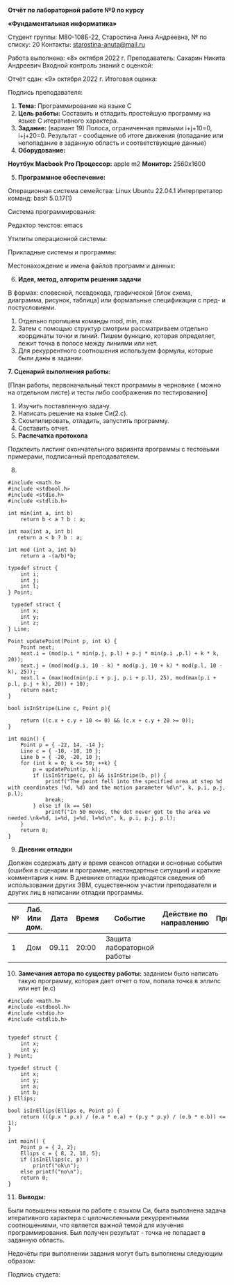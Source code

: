 **Отчёт по лабораторной работе №9 по курсу** 

**«Фундаментальная информатика»** 

Студент группы: М80-108Б-22, Старостина Анна Андреевна, № по списку: 20 Контакты: <starostina-anuta@mail.ru> 

Работа выполнена: «8» октября 2022 г. Преподаватель: Сахарин Никита Андреевич Входной контроль знаний с оценкой: 

Отчёт сдан: «9» октября 2022 г. Итоговая оценка: 

Подпись преподавателя:    

1. **Тема:** Программирование на языке С 
1. **Цель  работы:**  Составить  и  отладить  простейшую  программу  на  языке  С итеративного характера. 
1. **Задание:**  (вариант  19)  Полоса,  ограниченная  прямыми  i+j+10=0,  i+j+20=0. Результат  -  сообщение  об  итоге  движения  (попадание  или  непопадание  в заданную область и соответствующие данные) 
1. **Оборудование:**  

**Ноутбук Macbook Pro  Процессор:** apple m2  **Монитор:** 2560х1600 

5. **Программное обеспечение:**  

Операционная система семейства: Linux Ubuntu 22.04.1 Интерпретатор команд: bash 5.0.17(1) 

Система программирования:  

Редактор текстов: emacs 

Утилиты операционной системы: 

Прикладные системы и программы:  

Местонахождение и имена файлов программ и данных: 

6. **Идея, метод, алгоритм решения задачи** 

В  формах:  словесной,  псевдокода,  графической  [блок  схема,  диаграмма,  рисунок, таблица] или формальные спецификации с пред- и постусловиями. 

1. Отдельно пропишем команды mod, min, max. 
1. Затем с помощью структур смотрим рассматриваем отдельно координаты точки и линий. Пишем функцию, которая определяет, лежит точка в полосе между линиями или нет.
3. Для рекуррентного соотношения используем формулы, которые были даны в задании.

**7. Сценарий выполнения работы:** 

[План работы, первоначальный текст программы в черновике ( можно на отдельном листе) и тесты либо соображения по тестированию] 

1. Изучить поставленную задачу. 
1. Написать решение на языке Си(2.c). 
1. Скомпилировать, отладить, запустить программу. 
1. Составить отчет. 
8. **Распечатка протокола**  

Подклеить  листинг  окончательного  варианта  программы  с  тестовыми  примерами, подписанный преподавателем. 

8. 
```
#include <math.h>
#include <stdbool.h>
#include <stdio.h>
#include <stdlib.h>

int min(int a, int b) 
    return b < a ? b : a;

int max(int a, int b) 
   return a < b ? b : a;
   
int mod (int a, int b)
    return a -(a/b)*b;

typedef struct {
    int i;
    int j;
    int l;
} Point;

 typedef struct {
    int x;
    int y;
    int z;
} Line;

Point updatePoint(Point p, int k) {
    Point next;
    next.i = (mod(p.i * min(p.j, p.l) + p.j * min(p.i ,p.l) + k * k, 20));
    next.j = (mod(mod(p.i, 10 - k) * mod(p.j, 10 + k) * mod(p.l, 10 - k), 25));
    next.l = (max(mod(min(p.i + p.j, p.i + p.l), 25), mod(max(p.i + p.l, p.j + k), 20)) + 10);
    return next;
}

bool isInStripe(Line c, Point p){
	
    return ((c.x + c.y + 10 <= 0) && (c.x + c.y + 20 >= 0));
}

int main() {
    Point p = { -22, 14, -14 };
    Line c = { -10, -10, 10 };
    Line b = { -20, -20, 10 };
    for (int k = 0; k <= 50; ++k) {
        p = updatePoint(p, k);
        if (isInStripe(c, p) && isInStripe(b, p)) {
            printf("The point fell into the specified area at step %d with coordinates (%d, %d) and the motion parameter %d\n", k, p.i, p.j, p.l);
            break;
        } else if (k == 50)
            printf("In 50 moves, the dot never got to the area we needed.\nk=%d, i=%d, j=%d, l=%d\n", k, p.i, p.j, p.l);
    }
    return 0;
}
```

9. **Дневник отладки** 

Должен  содержать  дату  и  время  сеансов  отладки  и  основные  события  (ошибки  в сценарии и программе, нестандартные ситуации) и краткие комментария к ним. В дневнике отладки приводятся сведения об использовании других ЭВМ, существенном участии преподавателя и других лиц в написании отладки программы. 

|**№**|**Лаб. Или дом.**|**Дата**|**Время**|**Событие**|**Действие по направлению**|**Примечание**|
| - | - | - | - | - | - | - |
|1|Дом|09.11|20:00|Защита лабораторной работы|||
10. **Замечания автора по существу работы:** 
заданием было написать такую программу, которая дает отчет о том, попала точка в эллипс или нет (e.c)
```
#include <math.h>
#include <stdbool.h>
#include <stdio.h>
#include <stdlib.h>


typedef struct {
    int x;
    int y;
} Point;

typedef struct {
    int x;
    int y; 	
    int a;
    int b;
} Ellips;

bool isInEllips(Ellips e, Point p) {
    return (((p.x * p.x) / (e.a * e.a) + (p.y * p.y) / (e.b * e.b)) <= 1);
}

int main() {
    Point p = { 2, 2};
    Ellips c = { 8, 2, 10, 5};
    if (isInEllips(c, p) )
    	printf("ok\n");
    else printf("no\n");
    return 0;
}
```


11. **Выводы:** 

Были повышены навыки по работе с языком Си, была выполнена задача итеративного характера с целочисленными рекуррентными соотношениями, что является важной темой для изучения программирования. Был получен результат - точка не попадает в заданную область.

Недочёты при выполнении задания могут быть выполнены следующим образом: 

Подпись студета: 
